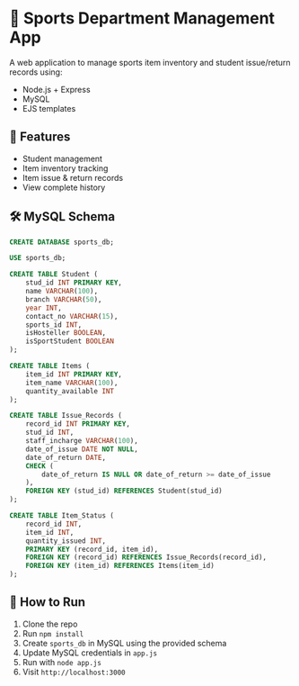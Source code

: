 # 🏀 Sports Department Management App

A web application to manage sports item inventory and student issue/return records using:

- Node.js + Express
- MySQL
- EJS templates

## 📂 Features

- Student management
- Item inventory tracking
- Item issue & return records
- View complete history


## 🛠️ MySQL Schema

```sql
CREATE DATABASE sports_db;

USE sports_db;

CREATE TABLE Student (
    stud_id INT PRIMARY KEY,
    name VARCHAR(100),
    branch VARCHAR(50),
    year INT,
    contact_no VARCHAR(15),
    sports_id INT,
    isHosteller BOOLEAN,
    isSportStudent BOOLEAN
);

CREATE TABLE Items (
    item_id INT PRIMARY KEY,
    item_name VARCHAR(100),
    quantity_available INT
);

CREATE TABLE Issue_Records (
    record_id INT PRIMARY KEY, 
    stud_id INT,
    staff_incharge VARCHAR(100),
    date_of_issue DATE NOT NULL,
    date_of_return DATE,
    CHECK (
        date_of_return IS NULL OR date_of_return >= date_of_issue
    ),
    FOREIGN KEY (stud_id) REFERENCES Student(stud_id)
);

CREATE TABLE Item_Status (
    record_id INT,
    item_id INT,
    quantity_issued INT,
    PRIMARY KEY (record_id, item_id),
    FOREIGN KEY (record_id) REFERENCES Issue_Records(record_id),
    FOREIGN KEY (item_id) REFERENCES Items(item_id)
);

```

## 🚀 How to Run

1. Clone the repo  
2. Run `npm install`  
3. Create `sports_db` in MySQL using the provided schema  
4. Update MySQL credentials in `app.js`  
5. Run with `node app.js`  
6. Visit `http://localhost:3000`

